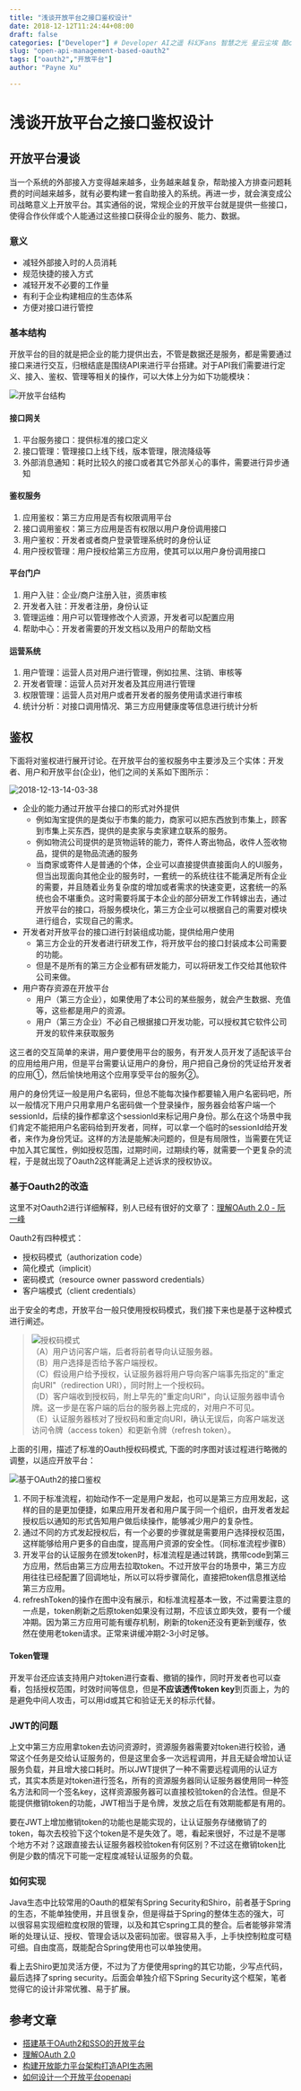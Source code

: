 ```yaml
---
title: "浅谈开放平台之接口鉴权设计"
date: 2018-12-12T11:24:44+08:00
draft: false
categories: ["Developer"] # Developer AI之遥 科幻Fans 智慧之光 星云尘埃 酷cool玩
slug: "open-api-management-based-oauth2"
tags: ["oauth2","开放平台"]
author: "Payne Xu"

---
```

# 浅谈开放平台之接口鉴权设计

## 开放平台漫谈

当一个系统的外部接入方变得越来越多，业务越来越复杂，帮助接入方排查问题耗费的时间越来越多，就有必要构建一套自助接入的系统。再进一步，就会演变成公司战略意义上开放平台。其实通俗的说，常规企业的开放平台就是提供一些接口，使得合作伙伴或个人能通过这些接口获得企业的服务、能力、数据。

<!-- more -->

### 意义

- 减轻外部接入时的人员消耗
- 规范快捷的接入方式
- 减轻开发不必要的工作量
- 有利于企业构建相应的生态体系
- 方便对接口进行管控

### 基本结构

开放平台的目的就是把企业的能力提供出去，不管是数据还是服务，都是需要通过接口来进行交互，归根结底是围绕API来进行平台搭建。对于API我们需要进行定义、接入、鉴权、管理等相关的操作，可以大体上分为如下功能模块：

![开放平台结构](https://storage.blog.fliaping.com/20181212/2018-12-12-20-57-54.png)

#### 接口网关

1. 平台服务接口：提供标准的接口定义
2. 接口管理：管理接口上线下线，版本管理，限流降级等
3. 外部消息通知：耗时比较久的接口或者其它外部关心的事件，需要进行异步通知

#### 鉴权服务

1. 应用鉴权：第三方应用是否有权限调用平台
2. 接口调用鉴权：第三方应用是否有权限以用户身份调用接口
3. 用户鉴权：开发者或者商户登录管理系统时的身份认证
4. 用户授权管理：用户授权给第三方应用，使其可以以用户身份调用接口

#### 平台门户

1. 用户入驻：企业/商户注册入驻，资质审核
2. 开发者入驻：开发者注册，身份认证
3. 管理运维：用户可以管理修改个人资源，开发者可以配置应用
4. 帮助中心：开发者需要的开发文档以及用户的帮助文档

#### 运营系统

1. 用户管理：运营人员对用户进行管理，例如拉黑、注销、审核等
2. 开发者管理：运营人员对开发者及其应用进行管理
3. 权限管理：运营人员对用户或者开发者的服务使用请求进行审核
4. 统计分析：对接口调用情况、第三方应用健康度等信息进行统计分析

## 鉴权

下面将对鉴权进行展开讨论。在开放平台的鉴权服务中主要涉及三个实体：开发者、用户和开放平台(企业)，他们之间的关系如下图所示：

![2018-12-13-14-03-38](https://storage.blog.fliaping.com/20181213/2018-12-13-14-03-38.png)

- 企业的能力通过开放平台接口的形式对外提供
  - 例如淘宝提供的是类似于市集的能力，商家可以把东西放到市集上，顾客到市集上买东西，提供的是卖家与卖家建立联系的服务。
  - 例如物流公司提供的是货物运转的能力，寄件人寄出物品，收件人签收物品，提供的是物品流通的服务
  - 当商家或寄件人是普通的个体，企业可以直接提供直接面向人的UI服务，但当出现面向其他企业的服务时，一套统一的系统往往不能满足所有企业的需要，并且随着业务复杂度的增加或者需求的快速变更，这套统一的系统也会不堪重负。这时需要将属于本企业的部分研发工作转嫁出去，通过开放平台的接口，将服务模块化，第三方企业可以根据自己的需要对模块进行组合，实现自己的需求。
- 开发者对开放平台的接口进行封装组成功能，提供给用户使用
  - 第三方企业的开发者进行研发工作，将开放平台的接口封装成本公司需要的功能。
  - 但是不是所有的第三方企业都有研发能力，可以将研发工作交给其他软件公司来做。
- 用户寄存资源在开放平台
  - 用户（第三方企业），如果使用了本公司的某些服务，就会产生数据、充值等，这些都是用户的资源。
  - 用户（第三方企业）不必自己根据接口开发功能，可以授权其它软件公司开发的软件来获取服务

这三者的交互简单的来讲，用户要使用平台的服务，有开发人员开发了适配该平台的应用给用户用，但是平台需要认证用户的身份，用户把自己身份的凭证给开发者的应用①，然后愉快地用这个应用享受平台的服务②。

用户的身份凭证一般是用户名密码，但总不能每次操作都要输入用户名密码吧，所以一般情况下用户只用拿用户名密码做一个登录操作，服务器会给客户端一个sessionId，后续的操作都拿这个sessionId来标记用户身份。那么在这个场景中我们肯定不能把用户名密码给到开发者，同样，可以拿一个临时的sessionId给开发者，来作为身份凭证。这样的方法是能解决问题的，但是有局限性，当需要在凭证中加入其它属性，例如授权范围，过期时间，过期续约等，就需要一个更复杂的流程，于是就出现了Oauth2这样能满足上述诉求的授权协议。

### 基于Oauth2的改造

这里不对Oauth2进行详细解释，别人已经有很好的文章了：[理解OAuth 2.0 - 阮一峰](http://www.ruanyifeng.com/blog/2014/05/oauth_2_0.html)

Oauth2有四种模式：

- 授权码模式（authorization code）
- 简化模式（implicit）
- 密码模式（resource owner password credentials）
- 客户端模式（client credentials）

出于安全的考虑，开放平台一般只使用授权码模式，我们接下来也是基于这种模式进行阐述。

> ![授权码模式](https://storage.blog.fliaping.com/201911/2019-01-01-17-19-05.png)  
> （A）用户访问客户端，后者将前者导向认证服务器。  
> （B）用户选择是否给予客户端授权。  
> （C）假设用户给予授权，认证服务器将用户导向客户端事先指定的"重定向URI"（redirection URI），同时附上一个授权码。  
> （D）客户端收到授权码，附上早先的"重定向URI"，向认证服务器申请令牌。这一步是在客户端的后台的服务器上完成的，对用户不可见。  
> （E）认证服务器核对了授权码和重定向URI，确认无误后，向客户端发送访问令牌（access token）和更新令牌（refresh token）。

上面的引用，描述了标准的Oauth授权码模式, 下面的时序图对该过程进行略微的调整，以适应开放平台：

![基于OAuth2的接口鉴权](https://storage.blog.fliaping.com/20181212/2018-12-12-21-02-12.png)

1. 不同于标准流程，初始动作不一定是用户发起，也可以是第三方应用发起，这样的目的是更加便捷，如果应用开发者和用户属于同一个组织，由开发者发起授权后以通知的形式告知用户做后续操作，能够减少用户的复杂性。
2. 通过不同的方式发起授权后，有一个必要的步骤就是需要用户选择授权范围，这样能够给用户更多的自由度，提高用户资源的安全性。（同标准流程步骤B）
3. 开发平台的认证服务在颁发token时，标准流程是通过转跳，携带code到第三方应用，然后由第三方应用去拉取token。不过开放平台的场景中，第三方应用往往已经配置了回调地址，所以可以将步骤简化，直接把token信息推送给第三方应用。
4. refreshToken的操作在图中没有展示，和标准流程基本一致，不过需要注意的一点是，token刷新之后原token如果没有过期，不应该立即失效，要有一个缓冲期。因为第三方应用可能有缓存机制，刷新的token还没有更新到缓存，依然在使用老token请求。正常来讲缓冲期2-3小时足够。

#### Token管理

开发平台还应该支持用户对token进行查看、撤销的操作，同时开发者也可以查看，包括授权范围，时效时间等信息，但是**不应该透传token key**到页面上，为的是避免中间人攻击，可以用id或其它和验证无关的标示代替。

### JWT的问题

上文中第三方应用拿token去访问资源时，资源服务器需要对token进行校验，通常这个任务是交给认证服务的，但是这里会多一次远程调用，并且无疑会增加认证服务负载，并且增大接口耗时。所以JWT提供了一种不需要远程调用的认证方式，其实本质是对token进行签名，所有的资源服务器同认证服务器使用同一种签名方法和同一个签名key，这样资源服务器可以直接校验token的合法性。但是不能提供撤销token的功能，JWT相当于是令牌，发放之后在有效期能都是有用的。

要在JWT上增加撤销token的功能也是能实现的，让认证服务存储撤销了的token，每次去校验下这个token是不是失效了。嗯，看起来很好，不过是不是哪个地方不对？这跟直接去认证服务器校验token有何区别？不过这在撤销token比例是少数的情况下可能一定程度减轻认证服务的负载。

### 如何实现

Java生态中比较常用的Oauth的框架有Spring Security和Shiro，前者基于Spring的生态，不能单独使用，并且很复杂，但是得益于Spring的整体生态的强大，可以很容易实现细粒度权限的管理，以及和其它spring工具的整合。后者能够非常清晰的处理认证、授权、管理会话以及密码加密。很容易入手，上手快控制粒度可糙可细。自由度高，既能配合Spring使用也可以单独使用。

看上去Shiro更加灵活方便，不过为了方便使用spring的其它功能，少写点代码，最后选择了spring security。后面会单独介绍下Spring Security这个框架，笔者觉得它的设计非常优雅、易于扩展。

## 参考文章

- [搭建基于OAuth2和SSO的开放平台](https://blog.csdn.net/janwen2010/article/details/77892075)
- [理解OAuth 2.0](http://www.ruanyifeng.com/blog/2014/05/oauth_2_0.html)
- [构建开放能力平台架构打造API生态圈](https://www-01.ibm.com/common/ssi/cgi-bin/ssialias?htmlfid=ESR12346CNZH)
- [如何设计一个开放平台openapi](https://www.jianshu.com/p/2177cabcaad6)
